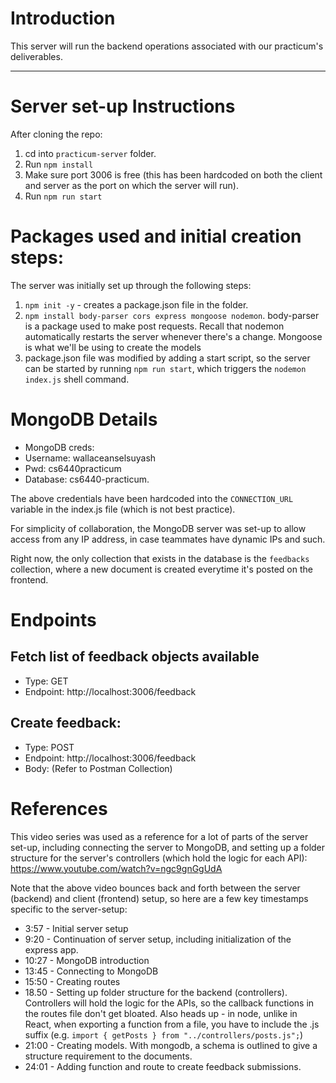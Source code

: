 # Introduction

This server will run the backend operations associated with our practicum's deliverables.

---

# Server set-up Instructions

After cloning the repo:

1. cd into `practicum-server` folder.
2. Run `npm install`
3. Make sure port 3006 is free (this has been hardcoded on both the client and server as the port on which the server will run).
4. Run `npm run start`

# Packages used and initial creation steps:

The server was initially set up through the following steps:

1. `npm init -y` - creates a package.json file in the folder.
2. `npm install body-parser cors express mongoose nodemon`. body-parser is a package used to make post requests. Recall that nodemon automatically restarts the server whenever there's a change. Mongoose is what we'll be using to create the models
3. package.json file was modified by adding a start script, so the server can be started by running `npm run start`, which triggers the `nodemon index.js` shell command.

# MongoDB Details

- MongoDB creds:
- Username: wallaceanselsuyash
- Pwd: cs6440practicum
- Database: cs6440-practicum.

The above credentials have been hardcoded into the `CONNECTION_URL` variable in the index.js file (which is not best practice).

For simplicity of collaboration, the MongoDB server was set-up to allow access from any IP address, in case teammates have dynamic IPs and such.

Right now, the only collection that exists in the database is the `feedbacks` collection, where a new document is created everytime it's posted on the frontend.

# Endpoints

## Fetch list of feedback objects available

- Type: GET
- Endpoint: http://localhost:3006/feedback

## Create feedback:

- Type: POST
- Endpoint: http://localhost:3006/feedback
- Body: (Refer to Postman Collection)

# References

This video series was used as a reference for a lot of parts of the server set-up, including connecting the server to MongoDB, and setting up a folder structure for the server's controllers (which hold the logic for each API):
https://www.youtube.com/watch?v=ngc9gnGgUdA

Note that the above video bounces back and forth between the server (backend) and client (frontend) setup, so here are a few key timestamps specific to the server-setup:

- 3:57 - Initial server setup
- 9:20 - Continuation of server setup, including initialization of the express app.
- 10:27 - MongoDB introduction
- 13:45 - Connecting to MongoDB
- 15:50 - Creating routes
- 18.50 - Setting up folder structure for the backend (controllers). Controllers will hold the logic for the APIs, so the callback functions in the routes file don't get bloated. Also heads up - in node, unlike in React, when exporting a function from a file, you have to include the .js suffix (e.g. `import { getPosts } from "../controllers/posts.js";`)
- 21:00 - Creating models. With mongodb, a schema is outlined to give a structure requirement to the documents.
- 24:01 - Adding function and route to create feedback submissions.
